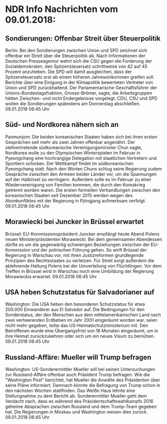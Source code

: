 # NDR Info Nachrichten vom 09.01.2018:


## Sondierungen: Offenbar Streit über Steuerpolitik
Berlin: Bei den Sondierungen zwischen Union und SPD zeichnet sich offenbar ein Streit über die Steuerpolitik ab. Nach Informationen der Deutschen Presseagentur wehrt sich die CSU gegen die Forderung der Sozialdemokraten, den Spitzensteuersatz schrittweise von 42 auf 45 Prozent anzuheben. Die SPD will damit ausgleichen, dass der Spitzensteuersatz erst ab einem höheren Jahreseinkommen greifen soll. Berichte über eine Einigung in der Klimapolitik bewerteten Vertreter von Union und SPD zurückhaltend. Der Parlamentarische Geschäftsführer der Unions-Bundestagsfraktion, Grosse-Brömer, sagte, die Arbeitsgruppen hätten Zwischen- und nicht Endergebnisse vorgelegt. CDU, CSU und SPD wollen die Sondierungen spätestens am Donnerstag abschließen. 09.01.2018 06:45 Uhr 

## Süd- und Nordkorea nähern sich an
Panmunjom: Die beiden koreanischen Staaten haben sich bei ihren ersten Gesprächen seit mehr als zwei Jahren offenbar angenährt. Der stellvertretende südkoreanische Vereinigungsminister Chun sagte, Nordkorea wolle zu den Olympischen Winterspielen im Februar in Pyeongchang eine hochrangige Delegation mit staatlichen Vertretern und Sportlern schicken. Der Wettkampf findet im südkoreanischen Pyeongchang statt. Nach den Worten Chuns schlug seine Regierung zudem Gespräche zwischen den Armeen beider Länder vor, um die Spannungen auf der Halbinsel zu verringern. Außerdem solle es im Februar zu einer Wiedervereinigung von Familien kommen, die durch den Koreakrieg getrennt worden waren. Die ersten formellen Verhandlungen zwischen den koreanischen Staaten seit Dezember 2015 werden wegen des Atomkonfliktes mit der Regierung in Pjöngjang aufmerksam verfolgt. 09.01.2018 06:45 Uhr 

## Morawiecki bei Juncker in Brüssel erwartet
Brüssel:	EU-Kommissionspräsident Juncker empfängt heute Abend Polens neuen Ministerpräsidenten Morawiecki. Bei dem gemeinsamen Abendessen dürfte es um die gegenwärtig schwierigen Beziehungen zwischen der EU-Kommission und der polnischen Führung gehen. So wirft Brüssel der Regierung in Warschau vor, mit ihren Justizreformen grundlegende Prinzipien des Rechtsstaates zu verletzen. Für Streit sorgt außerdem die ablehnende Haltung Polens bei der Umverteilung von Flüchtlingen. Vor dem Treffen in Brüssel wird in Warschau noch eine Umbildung der Regierung Morawieckis erwartet. 09.01.2018 06:45 Uhr 

## USA heben Schutzstatus für Salvadorianer auf
Washington: Die USA heben den besonderen Schutzstatus für etwa 200.000 Einwanderer aus El Salvador auf. Die Bedingungen für den Sonderstatus, der den Menschen aus dem mittelamerikanischen Land nach zwei verheerenden Erdbeben im Jahr 2001 eingeräumt worden war, seien nicht mehr gegeben, teilte das US-Heimatschutzministerium mit. Den Betroffenen wurde eine Übergangsfrist von 18 Monaten eingeräumt, um in ihre Heimat zurückzukehren oder sich um ein neues Visum zu bemühen. 09.01.2018 06:45 Uhr 

## Russland-Affäre: Mueller will Trump befragen
Washington: US-Sonderermittler Mueller will bei seinen Untersuchungen zur Russland-Affäre offenbar auch Präsident Trump befragen. Wie die "Washington Post" berichtet, hat Mueller die Anwälte des Präsidenten über seine Pläne informiert. Demnach könnte die Befragung von Trump schon in den nächsten Wochen stattfinden. Das Weiße Haus lehnte eine Stellungnahme zu dem Bericht ab. Sonderermittler Mueller geht dem Verdacht nach, dass es während des Präsidentschaftswahlkampfs 2016 geheime Absprachen zwischen Russland und dem Trump-Team gegeben hat. Die Regierungen in Moskau und Washington weisen dies zurück. 09.01.2018 06:45 Uhr 
